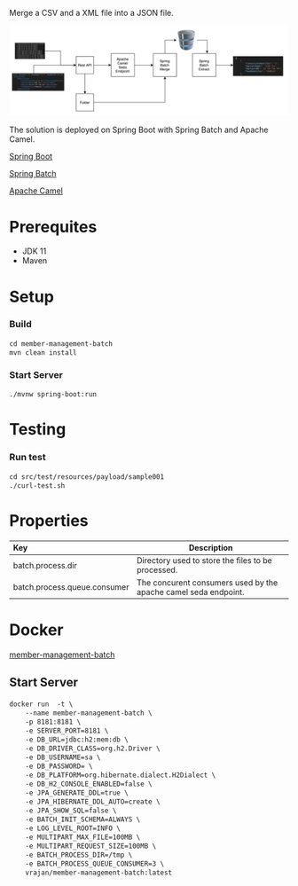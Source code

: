 Merge a CSV and a XML file into a JSON file. 

![solution](doc/images/solution.png)

The solution is deployed on Spring Boot with Spring Batch and Apache Camel. 

[Spring Boot](https://spring.io/projects/spring-boot)

[Spring Batch](https://camel.apache.org)

[Apache Camel](https://www.mailgun.com)

# Prerequites
* JDK 11
* Maven

# Setup
### Build
```console
cd member-management-batch
mvn clean install
```
### Start Server

```console
./mvnw spring-boot:run
```

# Testing

### Run test
```console
cd src/test/resources/payload/sample001
./curl-test.sh
```

# Properties
Key | Description
:------- | ------                               
| batch.process.dir | Directory used to store the files to be processed.
| batch.process.queue.consumer  | The concurent consumers used by the apache camel seda endpoint.

# Docker
[member-management-batch](https://hub.docker.com/repository/docker/vrajan/member-management-batch)
## Start Server
```console
docker run  -t \
    --name member-management-batch \
    -p 8181:8181 \
    -e SERVER_PORT=8181 \
    -e DB_URL=jdbc:h2:mem:db \
    -e DB_DRIVER_CLASS=org.h2.Driver \
    -e DB_USERNAME=sa \
    -e DB_PASSWORD= \
    -e DB_PLATFORM=org.hibernate.dialect.H2Dialect \
    -e DB_H2_CONSOLE_ENABLED=false \
    -e JPA_GENERATE_DDL=true \
    -e JPA_HIBERNATE_DDL_AUTO=create \
    -e JPA_SHOW_SQL=false \
    -e BATCH_INIT_SCHEMA=ALWAYS \
    -e LOG_LEVEL_ROOT=INFO \
    -e MULTIPART_MAX_FILE=100MB \
    -e MULTIPART_REQUEST_SIZE=100MB \
    -e BATCH_PROCESS_DIR=/tmp \
    -e BATCH_PROCESS_QUEUE_CONSUMER=3 \
    vrajan/member-management-batch:latest
	
